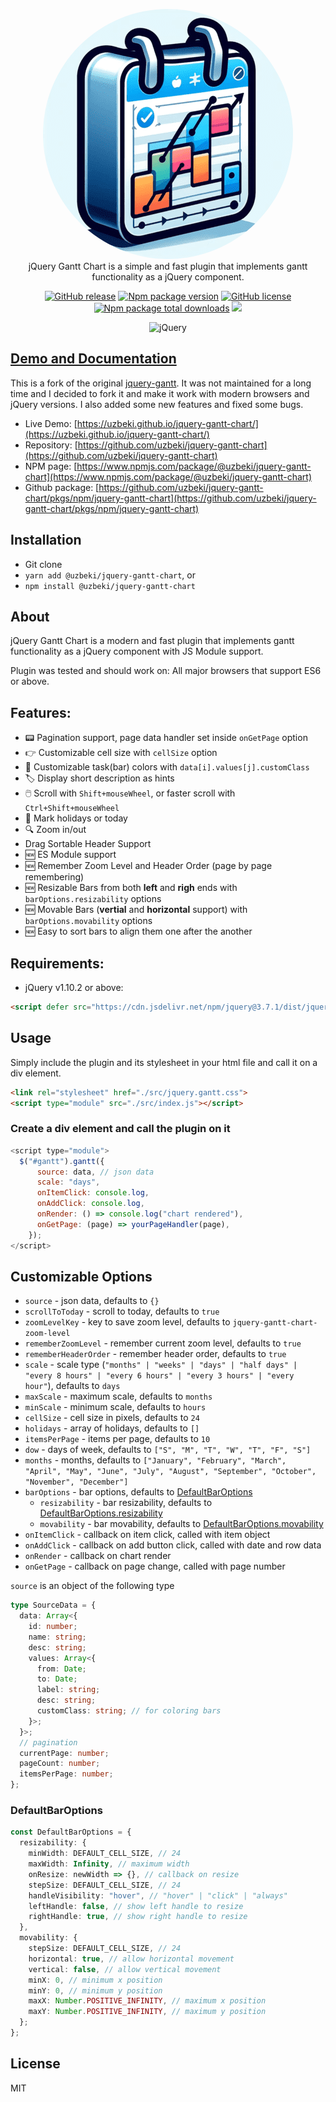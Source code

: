 <p align="center">
  <a href="https://github.com/uzbeki/jquery-gantt-chart#readme" target="_blank">
    <img src="https://github.com/uzbeki/jquery-gantt-chart/blob/main/logo.png" alt="jQuery Gantt Chart" style="border-radius:50%;"/><br/>
  </a>
    jQuery Gantt Chart is a simple and fast plugin that implements gantt functionality as a jQuery component.
</p>

<div align="center">

[![GitHub release](https://img.shields.io/github/release/uzbeki/jquery-gantt-chart.svg)](https://github.com/uzbeki/jquery-gantt-chart/releases)
[![Npm package version](https://badgen.net/npm/v/@uzbeki/jquery-gantt-chart)](https://www.npmjs.com/package/@uzbeki/jquery-gantt-chart)
[![GitHub license](https://img.shields.io/github/license/uzbeki/jquery-gantt-chart.svg)](https://github.com/uzbeki/jquery-gantt-chart/blob/main/LICENSE)
[![Npm package total downloads](https://badgen.net/npm/dt/@uzbeki/jquery-gantt-chart)](https://npmjs.com/package/@uzbeki/jquery-gantt-chart)
[![](https://data.jsdelivr.com/v1/package/npm/@uzbeki/jquery-gantt-chart/badge)](https://www.jsdelivr.com/package/npm/@uzbeki/jquery-gantt-chart)

![jQuery](https://img.shields.io/badge/jquery-%230769AD.svg?style=for-the-badge&logo=jquery&logoColor=white)

</div>

## [Demo and Documentation](https://github.com/uzbeki/jquery-gantt-chart/)
This is a fork of the original [jquery-gantt](https://github.com/taitems/jQuery.Gantt). It was not maintained for a long time and I decided to fork it and make it work with modern browsers and jQuery versions. I also added some new features and fixed some bugs.

- Live Demo: [https://uzbeki.github.io/jquery-gantt-chart/](https://uzbeki.github.io/jquery-gantt-chart/)
- Repository: [https://github.com/uzbeki/jquery-gantt-chart](https://github.com/uzbeki/jquery-gantt-chart)
- NPM page: [https://www.npmjs.com/package/@uzbeki/jquery-gantt-chart](https://www.npmjs.com/package/@uzbeki/jquery-gantt-chart)
- Github package: [https://github.com/uzbeki/jquery-gantt-chart/pkgs/npm/jquery-gantt-chart](https://github.com/uzbeki/jquery-gantt-chart/pkgs/npm/jquery-gantt-chart)

## Installation
- Git clone
- `yarn add @uzbeki/jquery-gantt-chart`, or
- `npm install @uzbeki/jquery-gantt-chart` 

## About

jQuery Gantt Chart is a modern and fast plugin that implements gantt functionality as 
a jQuery component with JS Module support.

Plugin was tested and should work on:
All major browsers that support ES6 or above.


## Features:
- 📟 Pagination support, page data handler set inside `onGetPage` option
- 👉 Customizable cell size with `cellSize` option
- 🎨 Customizable task(bar) colors with `data[i].values[j].customClass`
- 🏷️ Display short description as hints
- 🖱️ Scroll with `Shift+mouseWheel`, or faster scroll with `Ctrl+Shift+mouseWheel`
- 📅 Mark holidays or today
- 🔍 Zoom in/out
- Drag Sortable Header Support
- 🆕 ES Module support
- 🆕 Remember Zoom Level and Header Order (page by page remembering)
- 🆕 Resizable Bars from both **left** and **righ** ends with `barOptions.resizability` options
- 🆕 Movable Bars (**vertial** and **horizontal** support) with `barOptions.movability` options
- 🆕 Easy to sort bars to align them one after the another

## Requirements:
- jQuery v1.10.2 or above:
```html
<script defer src="https://cdn.jsdelivr.net/npm/jquery@3.7.1/dist/jquery.min.js"></script>
```

## Usage
Simply include the plugin and its stylesheet in your html file and call it on a div element. 

```html
<link rel="stylesheet" href="./src/jquery.gantt.css">
<script type="module" src="./src/index.js"></script>
```

<!-- Simply include the plugin in your html file and call it on a div element. 

### Download the plugin and include it in your html file

```html
<link rel="stylesheet" href="../dist/jquery.gantt.min.css">
<script defer src="../dist/jquery.gantt.min.js"></script>
```

### Or use CDN
```html
<link rel="stylesheet" href="https://cdn.jsdelivr.net/npm/@uzbeki/jquery-gantt-chart/dist/jquery.gantt.min.css">
<script defer src="https://cdn.jsdelivr.net/npm/@uzbeki/jquery-gantt-chart/dist/jquery.gantt.min.js"></script>
``` -->

### Create a div element and call the plugin on it
```js
<script type="module">
  $("#gantt").gantt({
      source: data, // json data
      scale: "days",
      onItemClick: console.log,
      onAddClick: console.log,
      onRender: () => console.log("chart rendered"),
      onGetPage: (page) => yourPageHandler(page),
    });
</script>
```

## Customizable Options
- `source` - json data, defaults to `{}`
- `scrollToToday` - scroll to today, defaults to `true`
- `zoomLevelKey` - key to save zoom level, defaults to `jquery-gantt-chart-zoom-level`
- `rememberZoomLevel` - remember current zoom level, defaults to `true`
- `rememberHeaderOrder` - remember header order, defaults to `true`
- `scale` - scale type (`"months" | "weeks" | "days" | "half days" | "every 8 hours" | "every 6 hours" | "every 3 hours" | "every hour"`), defaults to `days`
- `maxScale` - maximum scale, defaults to `months`
- `minScale` - minimum scale, defaults to `hours`
- `cellSize` - cell size in pixels, defaults to `24`
- `holidays` - array of holidays, defaults to `[]`
- `itemsPerPage` - items per page, defaults to `10`
- `dow` - days of week, defaults to `["S", "M", "T", "W", "T", "F", "S"]`
- `months` - months, defaults to `["January", "February", "March", "April", "May", "June", "July", "August", "September", "October", "November", "December"]`
- `barOptions` - bar options, defaults to [DefaultBarOptions](#defaultbaroptions)
  - `resizability` - bar resizability, defaults to [DefaultBarOptions.resizability](#defaultbaroptions)
  - `movability` - bar movability, defaults to [DefaultBarOptions.movability](#defaultbaroptions)
- `onItemClick` - callback on item click, called with item object
- `onAddClick` - callback on add button click, called with date and row data
- `onRender` - callback on chart render
- `onGetPage` - callback on page change, called with page number

`source` is an object of the following type
```ts
type SourceData = {
  data: Array<{
    id: number;
    name: string;
    desc: string;
    values: Array<{
      from: Date;
      to: Date;
      label: string;
      desc: string;
      customClass: string; // for coloring bars
    }>;
  }>;
  // pagination
  currentPage: number;
  pageCount: number;
  itemsPerPage: number;
};
```

### DefaultBarOptions
```ts
const DefaultBarOptions = {
  resizability: {
    minWidth: DEFAULT_CELL_SIZE, // 24
    maxWidth: Infinity, // maximum width
    onResize: newWidth => {}, // callback on resize
    stepSize: DEFAULT_CELL_SIZE, // 24
    handleVisibility: "hover", // "hover" | "click" | "always"
    leftHandle: false, // show left handle to resize
    rightHandle: true, // show right handle to resize
  },
  movability: {
    stepSize: DEFAULT_CELL_SIZE, // 24
    horizontal: true, // allow horizontal movement
    vertical: false, // allow vertical movement
    minX: 0, // minimum x position
    minY: 0, // minimum y position
    maxX: Number.POSITIVE_INFINITY, // maximum x position
    maxY: Number.POSITIVE_INFINITY, // maximum y position
  };
};
```

## License
MIT

